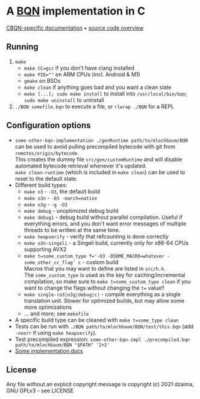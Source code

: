 # A [BQN](https://github.com/mlochbaum/BQN) implementation in C

[CBQN-specific documentation](docs/README.md) • [source code overview](src/README.md)

## Running

1. `make`
    - `make CC=gcc` if you don't have clang installed
    - `make PIE=""` on ARM CPUs (incl. Android & M1)
    - `gmake` on BSDs
    - `make clean` if anything goes bad and you want a clean slate
    - `make [...]; sudo make install` to install into `/usr/local/bin/bqn`; `sudo make uninstall` to uninstall
2. `./BQN somefile.bqn` to execute a file, or `rlwrap ./BQN` for a REPL

## Configuration options

- `some-other-bqn-implementation ./genRuntime path/to/mlochbaum/BQN` can be used to avoid pulling precompiled bytecode with git from `remotes/origin/bytecode`.  
  This creates the dummy file `src/gen/customRuntime` and will disable automated bytecode retrieval whenever it's updated.  
  `make clean-runtime` (which is included in `make clean`) can be used to reset to the default state.
- Different build types:
    - `make o3` - `-O3`, the default build
    - `make o3n` - `-O3 -march=native`
    - `make o3g` - `-g -O3`
    - `make debug` - unoptimized debug build
    - `make debug1` - debug build without parallel compilation. Useful if everything errors, and you don't want error messages of multiple threads to be written at the same time.
    - `make heapverify` - verify that refcounting is done correctly
    - `make o3n-singeli` - a Singeli build, currently only for x86-64 CPUs supporting AVX2
    - `make t=some_custom_type f='-O3 -DSOME_MACRO=whatever -some_other_cc_flag' c` - custom build  
      Macros that you may want to define are listed in `src/h.h`.  
      The `some_custom_type` is used as the key for caching/incremental compilation, so make sure to `make t=some_custom_type clean` if you want to change the flags without changing the `t=` value!!
    - `make single-(o3|o3g|debug|c)` - compile everything as a single translation unit. Slower for optimized builds, but may allow some more optimizations
    - ... and more; see `makefile`
- A specific build type can be cleaned with `make t=some_type clean`
- Tests can be run with `./BQN path/to/mlochbaum/BQN/test/this.bqn` (add `-noerr` if using `make heapverify`).
- Test precompiled expression: `some-other-bqn-impl ./precompiled.bqn path/to/mlochbaum/BQN "$PATH" '2+2'`
- [Some implementation docs](https://github.com/dzaima/CBQN/tree/master/src#readme)

## License

Any file without an explicit copyright message is copyright (c) 2021 dzaima, GNU GPLv3 - see LICENSE